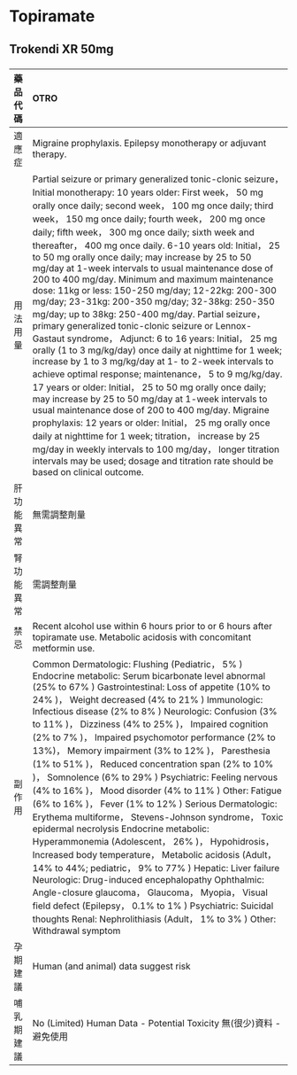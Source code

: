 # Topiramate

## Trokendi XR 50mg

##### 

| 藥品代碼   | OTRO                                                                                                                                                                                                                                                                                                                                                                                                                                                                                                                                                                                                                                                                                                                                                                                                                                                                                                                                                                                                                                                                                                                                                                                                                                                                                                                                                                                                                                 |
|:-----------|:-------------------------------------------------------------------------------------------------------------------------------------------------------------------------------------------------------------------------------------------------------------------------------------------------------------------------------------------------------------------------------------------------------------------------------------------------------------------------------------------------------------------------------------------------------------------------------------------------------------------------------------------------------------------------------------------------------------------------------------------------------------------------------------------------------------------------------------------------------------------------------------------------------------------------------------------------------------------------------------------------------------------------------------------------------------------------------------------------------------------------------------------------------------------------------------------------------------------------------------------------------------------------------------------------------------------------------------------------------------------------------------------------------------------------------------|
| 適應症     | Migraine prophylaxis. Epilepsy monotherapy or adjuvant therapy.                                                                                                                                                                                                                                                                                                                                                                                                                                                                                                                                                                                                                                                                                                                                                                                                                                                                                                                                                                                                                                                                                                                                                                                                                                                                                                                                                                      |
| 用法用量   | Partial seizure or primary generalized tonic-clonic seizure， Initial monotherapy: 10 years older: First week， 50 mg orally once daily; second week， 100 mg once daily; third week， 150 mg once daily; fourth week， 200 mg once daily; fifth week， 300 mg once daily; sixth week and thereafter， 400 mg once daily. 6-10 years old: Initial， 25 to 50 mg orally once daily; may increase by 25 to 50 mg/day at 1-week intervals to usual maintenance dose of 200 to 400 mg/day. Minimum and maximum maintenance dose: 11kg or less: 150-250 mg/day; 12-22kg: 200-300 mg/day; 23-31kg: 200-350 mg/day; 32-38kg: 250-350 mg/day; up to 38kg: 250-400 mg/day. Partial seizure， primary generalized tonic-clonic seizure or Lennox-Gastaut syndrome， Adjunct: 6 to 16 years: Initial， 25 mg orally (1 to 3 mg/kg/day) once daily at nighttime for 1 week; increase by 1 to 3 mg/kg/day at 1- to 2-week intervals to achieve optimal response; maintenance， 5 to 9 mg/kg/day. 17 years or older: Initial， 25 to 50 mg orally once daily; may increase by 25 to 50 mg/day at 1-week intervals to usual maintenance dose of 200 to 400 mg/day. Migraine prophylaxis: 12 years or older: Initial， 25 mg orally once daily at nighttime for 1 week; titration， increase by 25 mg/day in weekly intervals to 100 mg/day， longer titration intervals may be used; dosage and titration rate should be based on clinical outcome. |
| 肝功能異常 | 無需調整劑量                                                                                                                                                                                                                                                                                                                                                                                                                                                                                                                                                                                                                                                                                                                                                                                                                                                                                                                                                                                                                                                                                                                                                                                                                                                                                                                                                                                                                         |
| 腎功能異常 | 需調整劑量                                                                                                                                                                                                                                                                                                                                                                                                                                                                                                                                                                                                                                                                                                                                                                                                                                                                                                                                                                                                                                                                                                                                                                                                                                                                                                                                                                                                                           |
| 禁忌       | Recent alcohol use within 6 hours prior to or 6 hours after topiramate use. Metabolic acidosis with concomitant metformin use.                                                                                                                                                                                                                                                                                                                                                                                                                                                                                                                                                                                                                                                                                                                                                                                                                                                                                                                                                                                                                                                                                                                                                                                                                                                                                                       |
| 副作用     | Common Dermatologic: Flushing (Pediatric， 5% ) Endocrine metabolic: Serum bicarbonate level abnormal (25% to 67% ) Gastrointestinal: Loss of appetite (10% to 24% )， Weight decreased (4% to 21% ) Immunologic: Infectious disease (2% to 8% ) Neurologic: Confusion (3% to 11% )， Dizziness (4% to 25% )， Impaired cognition (2% to 7% )， Impaired psychomotor performance (2% to 13%)， Memory impairment (3% to 12% )， Paresthesia (1% to 51% )， Reduced concentration span (2% to 10% )， Somnolence (6% to 29% ) Psychiatric: Feeling nervous (4% to 16% )， Mood disorder (4% to 11% ) Other: Fatigue (6% to 16% )， Fever (1% to 12% ) Serious Dermatologic: Erythema multiforme， Stevens-Johnson syndrome， Toxic epidermal necrolysis Endocrine metabolic: Hyperammonemia (Adolescent， 26% )， Hypohidrosis， Increased body temperature， Metabolic acidosis (Adult， 14% to 44%; pediatric， 9% to 77% ) Hepatic: Liver failure Neurologic: Drug-induced encephalopathy Ophthalmic: Angle-closure glaucoma， Glaucoma， Myopia， Visual field defect (Epilepsy， 0.1% to 1% ) Psychiatric: Suicidal thoughts Renal: Nephrolithiasis (Adult， 1% to 3% ) Other: Withdrawal symptom                                                                                                                                                                                                                                |
| 孕期建議   | Human (and animal) data suggest risk                                                                                                                                                                                                                                                                                                                                                                                                                                                                                                                                                                                                                                                                                                                                                                                                                                                                                                                                                                                                                                                                                                                                                                                                                                                                                                                                                                                                 |
| 哺乳期建議 | No (Limited) Human Data - Potential Toxicity 無(很少)資料 - 避免使用                                                                                                                                                                                                                                                                                                                                                                                                                                                                                                                                                                                                                                                                                                                                                                                                                                                                                                                                                                                                                                                                                                                                                                                                                                                                                                                                                                 |

